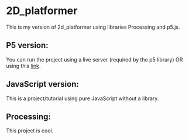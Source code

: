 # 2D_platformer
This is my version of 2d_platformer using libraries Processing and p5.js.
## P5 version:
You can run the project using a live server (required by the p5 library) OR using this [link](https://editor.p5js.org/ydong001/sketches/J3va7MgrW).
## JavaScript version:
This is a project/tutorial using pure JavaScript without a library.
## Processing:
This project is cool.
